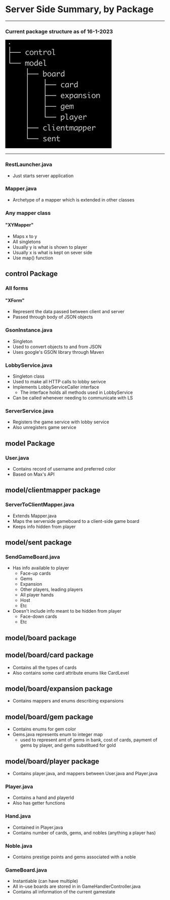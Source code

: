 # Server Side Summary, by Package
------------

### Current package structure as of 16-1-2023

![Visual diagram of current package structure](filetree.png "Packages")

------------

### RestLauncher.java
- Just starts server application

### Mapper.java
- Archetype of a mapper which is extended in other classes

### Any mapper class
#### "XYMapper"
- Maps x to y
- All singletons
- Usually y is what is shown to player
- Usually x is what is kept on sever side
- Use map() function

## control Package

### All forms
#### "XForm"
- Represent the data passed between client and server 
- Passed through body of JSON objects

### GsonInstance.java
- Singleton
- Used to convert objects to and from JSON
- Uses google's GSON library through Maven

### LobbyService.java
- Singleton class
- Used to make all HTTP calls to lobby serivce
- Implements LobbyServiceCaller interface
	- The interface holds all methods used in LobbyService
- Can be called whenever needing to communicate with LS

### ServerService.java
- Registers the game service with lobby service
- Also unregisters game service

## model Package

### User.java
- Contains record of username and preferred color
- Based on Max's API

## model/clientmapper package

### ServerToClientMapper.java
- Extends Mapper.java
- Maps the serverside gameboard to a client-side game board
- Keeps info hidden from player

## model/sent package

### SendGameBoard.java
- Has info available to player
	- Face-up cards
	- Gems
	- Expansion
	- Other players, leading players
	- All player hands
	- Host
	- Etc
- Doesn't include info meant to be hidden from player
	- Face-down cards
	- Etc

## model/board package

## model/board/card package
- Contains all the types of cards
- Also contains some card attribute enums like CardLevel

## model/board/expansion package
- Contains mappers and enums describing expansions

## model/board/gem package
- Contains enums for gem color
- Gems.java represents enum to integer map
	- used to represent amt of gems in bank, cost of cards, payment of gems by player, and gems substitued for gold

## model/board/player package
- Contains player.java, and mappers between User.java and Player.java

### Player.java
- Contains a hand and playerId
- Also has getter functions

### Hand.java
- Contained in Player.java
- Contains number of cards, gems, and nobles (anything a player has)

### Noble.java
- Contains prestige points and gems associated with a noble

### GameBoard.java
- Instantiable (can have multiple)
- All in-use boards are stored in in GameHandlerController.java
- Contains all information of the current gamestate




